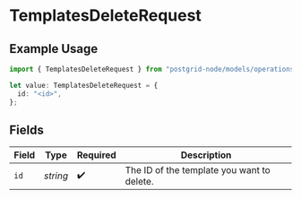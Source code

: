 # TemplatesDeleteRequest

## Example Usage

```typescript
import { TemplatesDeleteRequest } from "postgrid-node/models/operations";

let value: TemplatesDeleteRequest = {
  id: "<id>",
};
```

## Fields

| Field                                      | Type                                       | Required                                   | Description                                |
| ------------------------------------------ | ------------------------------------------ | ------------------------------------------ | ------------------------------------------ |
| `id`                                       | *string*                                   | :heavy_check_mark:                         | The ID of the template you want to delete. |